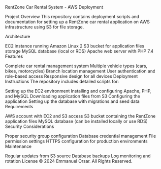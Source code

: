 RentZone Car Rental System - AWS Deployment

Project Overview
This repository contains deployment scripts and documentation for setting up a RentZone car rental application on AWS infrastructure using S3 for file storage.

Architecture

EC2 instance running Amazon Linux 2
S3 bucket for application files storage
MySQL database (local or RDS)
Apache web server with PHP 7.4
Features

Complete car rental management system
Multiple vehicle types (cars, bikes, motorcycles)
Branch location management
User authentication and role-based access
Responsive design for all devices
Deployment Instructions
The repository includes detailed scripts for:

Setting up the EC2 environment
Installing and configuring Apache, PHP, and MySQL
Downloading application files from S3
Configuring the application
Setting up the database with migrations and seed data
Requirements

AWS account with EC2 and S3 access
S3 bucket containing the RentZone application files
MySQL database (can be installed locally or use RDS)
Security Considerations

Proper security group configuration
Database credential management
File permission settings
HTTPS configuration for production environments
Maintenance

Regular updates from S3 source
Database backups
Log monitoring and rotation
License
© 2024 Emmanuel Orsar. All Rights Reserved.
